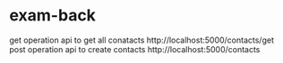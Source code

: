 # exam-back
get operation api to get all conatacts
http://localhost:5000/contacts/get
post operation api  to create contacts
http://localhost:5000/contacts
